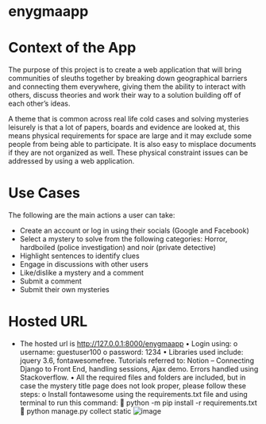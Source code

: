 # enygmaapp

# Context of the App
The purpose of this project is to create a web application that will bring communities of sleuths together by breaking down geographical barriers and connecting them everywhere, giving them the ability to interact with others, discuss theories and work their way to a solution building off of each other’s ideas. 

A theme that is common across real life cold cases and solving mysteries leisurely is that a lot of papers, boards and evidence are looked at, this means physical requirements for space are large and it may exclude some people from being able to participate. It is also easy to misplace documents if they are not organized as well. These physical constraint issues can be addressed by using a web application.

# Use Cases
The following are the main actions a user can take:
- Create an account or log in using their socials (Google and Facebook)
-	Select a mystery to solve from the following categories: Horror, hardboiled (police investigation) and noir (private detective)
-	Highlight sentences to identify clues
-	Engage in discussions with other users
-	Like/dislike a mystery and a comment
-	Submit a comment
- Submit their own mysteries


# Hosted URL
*	The hosted url is http://127.0.0.1:8000/enygmaapp
•	Login using: 
o	username: guestuser100
o	password: 1234
•	Libraries used include: jquery 3.6, fontawesomefree. Tutorials referred to: Notion – Connecting Django to Front End, handling sessions, Ajax demo. Errors handled using Stackoverflow.
•	All the required files and folders are included, but in case the mystery title page does not look proper, please follow these steps:
o	Install fontawesome using the requirements.txt file and using terminal to run this command: 
	python -m pip install -r requirements.txt
	python manage.py collect static
![image](https://user-images.githubusercontent.com/61343451/205465670-c9b6ff1b-b3f2-47a9-87af-daa07b5ac091.png)
